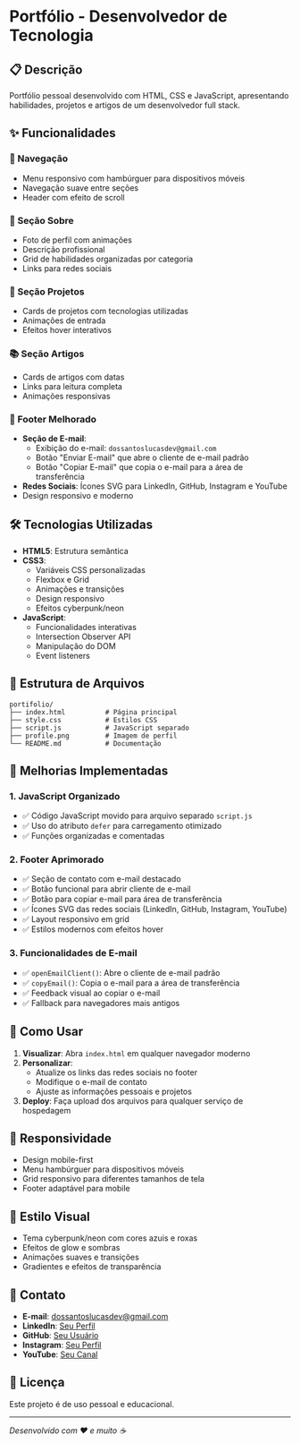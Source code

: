 # Portfólio - Desenvolvedor de Tecnologia

## 📋 Descrição
Portfólio pessoal desenvolvido com HTML, CSS e JavaScript, apresentando habilidades, projetos e artigos de um desenvolvedor full stack.

## ✨ Funcionalidades

### 🎯 Navegação
- Menu responsivo com hambúrguer para dispositivos móveis
- Navegação suave entre seções
- Header com efeito de scroll

### 👤 Seção Sobre
- Foto de perfil com animações
- Descrição profissional
- Grid de habilidades organizadas por categoria
- Links para redes sociais

### 🚀 Seção Projetos
- Cards de projetos com tecnologias utilizadas
- Animações de entrada
- Efeitos hover interativos

### 📚 Seção Artigos
- Cards de artigos com datas
- Links para leitura completa
- Animações responsivas

### 📧 Footer Melhorado
- **Seção de E-mail**: 
  - Exibição do e-mail: `dossantoslucasdev@gmail.com`
  - Botão "Enviar E-mail" que abre o cliente de e-mail padrão
  - Botão "Copiar E-mail" que copia o e-mail para a área de transferência
- **Redes Sociais**: Ícones SVG para LinkedIn, GitHub, Instagram e YouTube
- Design responsivo e moderno

## 🛠️ Tecnologias Utilizadas

- **HTML5**: Estrutura semântica
- **CSS3**: 
  - Variáveis CSS personalizadas
  - Flexbox e Grid
  - Animações e transições
  - Design responsivo
  - Efeitos cyberpunk/neon
- **JavaScript**: 
  - Funcionalidades interativas
  - Intersection Observer API
  - Manipulação do DOM
  - Event listeners

## 📁 Estrutura de Arquivos

```
portifolio/
├── index.html          # Página principal
├── style.css           # Estilos CSS
├── script.js           # JavaScript separado
├── profile.png         # Imagem de perfil
└── README.md           # Documentação
```

## 🔧 Melhorias Implementadas

### 1. JavaScript Organizado
- ✅ Código JavaScript movido para arquivo separado `script.js`
- ✅ Uso do atributo `defer` para carregamento otimizado
- ✅ Funções organizadas e comentadas

### 2. Footer Aprimorado
- ✅ Seção de contato com e-mail destacado
- ✅ Botão funcional para abrir cliente de e-mail
- ✅ Botão para copiar e-mail para área de transferência
- ✅ Ícones SVG das redes sociais (LinkedIn, GitHub, Instagram, YouTube)
- ✅ Layout responsivo em grid
- ✅ Estilos modernos com efeitos hover

### 3. Funcionalidades de E-mail
- ✅ `openEmailClient()`: Abre o cliente de e-mail padrão
- ✅ `copyEmail()`: Copia o e-mail para a área de transferência
- ✅ Feedback visual ao copiar o e-mail
- ✅ Fallback para navegadores mais antigos

## 🚀 Como Usar

1. **Visualizar**: Abra `index.html` em qualquer navegador moderno
2. **Personalizar**: 
   - Atualize os links das redes sociais no footer
   - Modifique o e-mail de contato
   - Ajuste as informações pessoais e projetos
3. **Deploy**: Faça upload dos arquivos para qualquer serviço de hospedagem

## 📱 Responsividade

- Design mobile-first
- Menu hambúrguer para dispositivos móveis
- Grid responsivo para diferentes tamanhos de tela
- Footer adaptável para mobile

## 🎨 Estilo Visual

- Tema cyberpunk/neon com cores azuis e roxas
- Efeitos de glow e sombras
- Animações suaves e transições
- Gradientes e efeitos de transparência

## 📧 Contato

- **E-mail**: dossantoslucasdev@gmail.com
- **LinkedIn**: [Seu Perfil](https://linkedin.com/in/seu-perfil)
- **GitHub**: [Seu Usuário](https://github.com/seu-usuario)
- **Instagram**: [Seu Perfil](https://instagram.com/seu-perfil)
- **YouTube**: [Seu Canal](https://youtube.com/@seu-canal)

## 📄 Licença

Este projeto é de uso pessoal e educacional.

---

*Desenvolvido com ❤️ e muito ☕*
